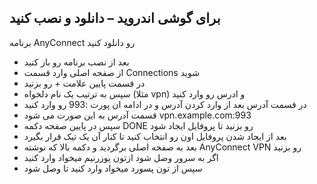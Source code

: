 ## برای گوشی اندروید – دانلود و نصب کنید


برنامه AnyConnect رو دانلود کنید

 - بعد از نصب برنامه رو باز کنید
 - از صفحه اصلی وارد قسمت Connections شوید
 - در قسمت پایین علامت + رو بزنید
 - سپس به ترتیب یک نام دلخواه (مثلا vpn) و ادرس رو وارد کنید
 - در قسمت آدرس بعد از وارد کردن آدرس و در ادامه ان پورت :993 رو وارد کنید
 - قسمت آدرس به این صورت می شود vpn.example.com:993
 - سپس در پایین صفحه دکمه DONE رو بزنید تا پروفایل ایجاد شود
 - بعد از ایجاد شدن پروفایل اون رو انتخاب کنید تا کنار آن یک تیک قرار بگیرد
 - بعد به صفحه اصلی برگردید و دکمه بالا که نوشته AnyConnect VPN رو بزنید
 - اگر به سرور وصل شود ازتون یوزرنیم میخواد وارد کنید
 - سپس از تون پسورد میخواد وارد کنید تا وصل شود

